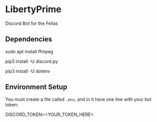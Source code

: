 # LibertyPrime
Discord Bot for the Fellas

## Dependencies

sudo apt install ffmpeg

pip3 install -U discord.py

pip3 install -U dotenv


## Environment Setup

You must create a file called `.env`, and in it have one line with your bot token:

DISCORD_TOKEN=<YOUR_TOKEN_HERE>